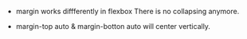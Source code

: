 - margin works diffferently in flexbox
  There is no collapsing anymore.

- margin-top auto & margin-botton auto will center vertically.
